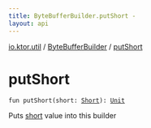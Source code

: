 ```yaml
---
title: ByteBufferBuilder.putShort - 
layout: api
---
```


<div class='api-docs-breadcrumbs'><a href="../index.html">io.ktor.util</a> / <a href="index.html">ByteBufferBuilder</a> / <a href="./put-short.html">putShort</a></div>

# putShort

<div class="signature"><code><span class="keyword">fun </span><span class="identifier">putShort</span><span class="symbol">(</span><span class="parameterName" id="io.ktor.util.ByteBufferBuilder$putShort(kotlin.Short)/short">short</span><span class="symbol">:</span>&nbsp;<a href="https://kotlinlang.org/api/latest/jvm/stdlib/kotlin/-short/index.html"><span class="identifier">Short</span></a><span class="symbol">)</span><span class="symbol">: </span><a href="https://kotlinlang.org/api/latest/jvm/stdlib/kotlin/-unit/index.html"><span class="identifier">Unit</span></a></code></div>

Puts <a href="put-short.html#io.ktor.util.ByteBufferBuilder$putShort(kotlin.Short)/short">short</a> value into this builder

